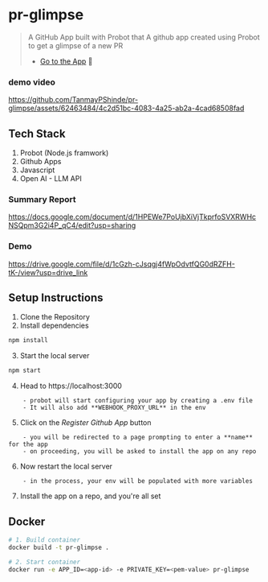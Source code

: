 # pr-glimpse

> A GitHub App built with Probot that A github app created using Probot to get a glimpse of a new PR
> * [Go to the App](https://github.com/apps/pr-glimpse) 🔗


### demo video
https://github.com/TanmayPShinde/pr-glimpse/assets/62463484/4c2d51bc-4083-4a25-ab2a-4cad68508fad



## Tech Stack
1. Probot (Node.js framwork)
2. Github Apps
3. Javascript
4. Open AI - LLM API

### Summary Report
https://docs.google.com/document/d/1HPEWe7PoUjbXiVjTkprfoSVXRWHcNSQpm3G2i4P_qC4/edit?usp=sharing

### Demo
https://drive.google.com/file/d/1cGzh-cJsqgj4fWpOdvtfQG0dRZFH-tK-/view?usp=drive_link

## Setup Instructions
1. Clone the Repository
2. Install dependencies
```sh
npm install
```
3. Start the local server
```sh
npm start
```
4. Head to https://localhost:3000
```
    - probot will start configuring your app by creating a .env file
    - It will also add **WEBHOOK_PROXY_URL** in the env
```
5. Click on the _Register Github App_ button
```
    - you will be redirected to a page prompting to enter a **name** for the app
    - on proceeding, you will be asked to install the app on any repo
```
6. Now restart the local server
```
    - in the process, your env will be populated with more variables
```
7. Install the app on a repo, and you're all set

## Docker

```sh
# 1. Build container
docker build -t pr-glimpse .

# 2. Start container
docker run -e APP_ID=<app-id> -e PRIVATE_KEY=<pem-value> pr-glimpse
```
